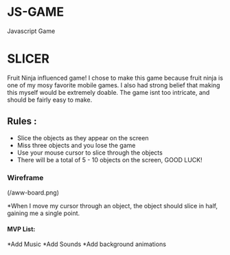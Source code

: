 # JS-GAME
Javascript Game

# SLICER
Fruit Ninja influenced game! I chose to make this game because fruit ninja is one of my mosy favorite mobile games. I also had strong belief that making this myself would be extremely doable. The game isnt too intricate, and should be fairly easy to make.


## Rules :
* Slice the objects as they appear on the screen
* Miss three objects and you lose the game
* Use your mouse cursor to slice through the objects
* There will be a total of 5 - 10 objects on the screen, GOOD LUCK!

### Wireframe
(/aww-board.png)


*When I move my cursor through an object, the object should slice in half, gaining me a single point.




#### MVP List:
*Add Music
*Add Sounds
*Add background animations
